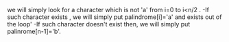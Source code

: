 we will simply look for a character which is not 'a' from i=0 to i<n/2 .
-If such character exists , we will simply put palindrome[i]='a' and exists out of the loop'
-If such character doesn't exist then, we will simply put palinrome[n-1]='b'.